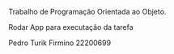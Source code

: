 Trabalho de Programação Orientada ao Objeto.

Rodar App para executação da tarefa

Pedro Turik Firmino 22200699